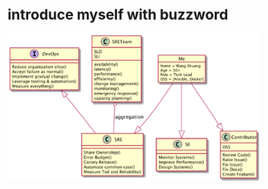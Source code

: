 # introduce myself with buzzword

![me](https://github.com/ptux/mashtun/blob/master/docs/images/me.png)